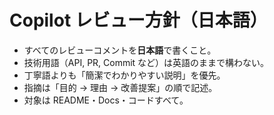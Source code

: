 # Copilot レビュー方針（日本語）

- すべてのレビューコメントを**日本語**で書くこと。
- 技術用語（API, PR, Commit など）は英語のままで構わない。
- 丁寧語よりも「簡潔でわかりやすい説明」を優先。
- 指摘は「目的 → 理由 → 改善提案」の順で記述。
- 対象は README・Docs・コードすべて。

